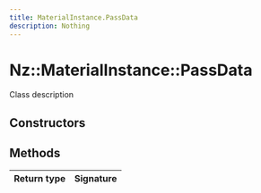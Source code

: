 ```yaml
---
title: MaterialInstance.PassData
description: Nothing
---
```


# Nz::MaterialInstance::PassData

Class description

## Constructors


## Methods

| Return type | Signature |
| ----------- | --------- |
